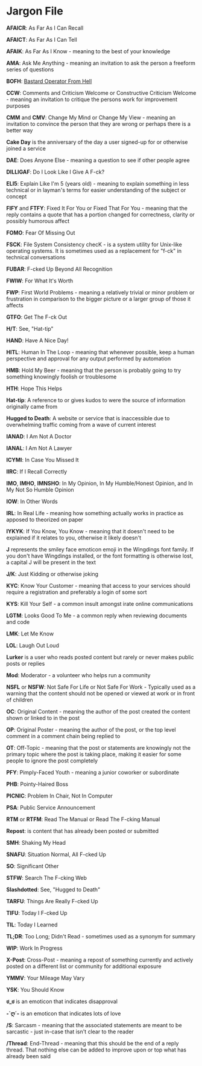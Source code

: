 # **Jargon File**

**AFAICR**: As Far As I Can Recall

**AFAICT**: As Far As I Can Tell

**AFAIK**: As Far As I Know - meaning to the best of your knowledge

**AMA**: Ask Me Anything - meaning an invitation to ask the person a freeform series of questions

**BOFH**: [Bastard Operator From Hell](http://www.bofharchive.com/)

**CCW**: Comments and Criticism Welcome or Constructive Criticism Welcome - meaning an invitation to critique the persons work for improvement purposes

**CMM** and **CMV**: Change My Mind or Change My View - meaning an invitation to convince the person that they are wrong or perhaps there is a better way

**Cake Day** is the anniversary of the day a user signed-up for or otherwise joined a service

**DAE**: Does Anyone Else - meaning a question to see if other people agree

**DILLIGAF**: Do I Look Like I Give A F-ck?

**ELI5**: Explain Like I'm 5 (years old) - meaning to explain something in less technical or in layman's terms for easier understanding of the subject or concept

**FIFY** and **FTFY**: Fixed It For You or Fixed That For You - meaning that the reply contains a quote that has a portion changed for correctness, clarity or possibly humorous affect

**FOMO**: Fear Of Missing Out

**FSCK**: File System Consistency checK - is a system utility for Unix-like operating systems. It is sometimes used as a replacement for "f-ck" in technical conversations

**FUBAR**: F-cked Up Beyond All Recognition

**FWIW**: For What It's Worth

**FWP**: First World Problems - meaning a relatively trivial or minor problem or frustration in comparison to the bigger picture or a larger group of those it affects

**GTFO**: Get The F-ck Out

**H/T**: See, "Hat-tip"

**HAND**: Have A Nice Day!

**HITL**: Human In The Loop - meaning that whenever possible, keep a human perspective and approval for any output performed by automation

**HMB**: Hold My Beer - meaning that the person is probably going to try something knowingly foolish or troublesome

**HTH**: Hope This Helps

**Hat-tip**: A reference to or gives kudos to were the source of information originally came from

**Hugged to Death**: A website or service that is inaccessible due to overwhelming traffic coming from a wave of current interest

**IANAD**: I Am Not A Doctor

**IANAL**: I Am Not A Lawyer

**ICYMI**: In Case You Missed It

**IIRC**: If I Recall Correctly

**IMO**, **IMHO**, **IMNSHO**: In My Opinion, In My Humble/Honest Opinion, and In My Not So Humble Opinion

**IOW**: In Other Words

**IRL**: In Real Life - meaning how something actually works in practice as apposed to theorized on paper

**IYKYK**: If You Know, You Know - meaning that it doesn't need to be explained if it relates to you, otherwise it likely doesn't

**J** represents the smiley face emoticon emoji in the Wingdings font family. If you don't have Wingdings installed, or the font formatting is otherwise lost, a capital J will be present in the text

**J/K**: Just Kidding or otherwise joking

**KYC**: Know Your Customer - meaning that access to your services should require a registration and preferably a login of some sort

**KYS**: Kill Your Self - a common insult amongst irate online communications

**LGTM**: Looks Good To Me - a common reply when reviewing documents and code

**LMK**: Let Me Know

**LOL**: Laugh Out Loud

**Lurker** is a user who reads posted content but rarely or never makes public posts or replies

**Mod**: Moderator - a volunteer who helps run a community

**NSFL** or **NSFW**: Not Safe For Life or Not Safe For Work  - Typically used as a warning that the content should not be opened or viewed at work or in front of children

**OC**: Original Content - meaning the author of the post created the content shown or linked to in the post

**OP**: Original Poster - meaning the author of the post, or the top level comment in a comment chain being replied to

**OT**: Off-Topic - meaning that the post or statements are knowingly not the primary topic where the post is taking place, making it easier for some people to ignore the post completely

**PFY**: Pimply-Faced Youth - meaning a junior coworker or subordinate

**PHB**: Pointy-Haired Boss

**PICNIC**: Problem In Chair, Not In Computer

**PSA**: Public Service Announcement

**RTM** or **RTFM**: Read The Manual or Read The F-cking Manual

**Repost**: is content that has already been posted or submitted

**SMH**: Shaking My Head

**SNAFU**: Situation Normal, All F-cked Up

**SO**: Significant Other

**STFW**: Search The F-cking Web

**Slashdotted**: See, "Hugged to Death"

**TARFU**: Things Are Really F-cked Up

**TIFU**: Today I F-cked Up

**TIL**: Today I Learned

**TL;DR**: Too Long; Didn't Read - sometimes used as a synonym for summary

**WIP**: Work In Progress

**X-Post**: Cross-Post - meaning a repost of something currently and actively posted on a different list or community for additional exposure

**YMMV**: Your Mileage May Vary

**YSK**: You Should Know

**ಠ_ಠ** is an emoticon that indicates disapproval

**-`ღ´-** is an emoticon that indicates lots of love

**/S**: Sarcasm - meaning that the associated statements are meant to be sarcastic - just in-case that isn't clear to the reader

**/Thread**: End-Thread - meaning that this should be the end of a reply thread. That nothing else can be added to improve upon or top what has already been said
